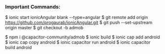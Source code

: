 ### Important Commands:
$ ionic start ionicAngular blank --type=angular
$ git remote add origin https://github.com/progaurab/ionicAngular.git
$ git push --set-upstream origin master
$ git checkout -b admob


$ npm i @capacitor-community/admob
$ ionic build
$ ionic cap add android
$ ionic cap copy android
$ ionic capacitor run android
$ ionic capacitor build android
